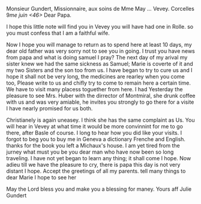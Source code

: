 Monsieur Gundert, Missionnaire, aux soins de Mme May … Vevey. 
 Corcelles 9*me juin <46>*
Dear Papa.

I hope this little note will find you in Vevey you will have had one in Rolle. so you must confess that I am a faithful wife.

Now I hope you will manage to return as to spend here at least 10 days, my dear old father was very sorry not to see you in going. I trust you have news from papa and what is doing samuel I pray? The next day of my arival my sister knew we had the same sickness as Samuel; Marie is coverte of it and my two Sisters and the son too from us. I have began to try to cure us and I hope it shall not be very long, the medicines are rearley when you come too, Please write to us and chifly try to come to remain here a certain time. We have to visit many placess toguether from here. I had Yesterday the pleasure to see Mrs. Huber with the dirrector of Montmiral, she drunk coffee with us and was very amiable, he invites you strongly to go there for a visite I have nearly promised for us both.

Christianely is again uneasey. I think she has the same complaint as Us. 
You will hear in Vevey at what time it would be more convinnint for me to go there, after Basle of course. I long to hear how you did like your visits. I forgot to beg you to buy me in Geneva a dictionary Frenche and English. thanks for the book you left a Michaux's house. I am yet tired from the jurney what must you be you dear man who have now been so long traveling. I have not yet began to learn any thing; it shall come I hope. Now adieu till we have the pleasure to cry, there is papa this day is not very distant I hope. Accept the greetings of all my parents. tell many things to dear Marie I hope to see her

May the Lord bless you and make you a blessing for maney.
Yours aff
 Julie Gundert

